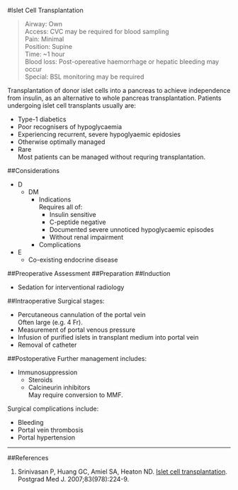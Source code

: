 #Islet Cell Transplantation
>Airway: Own <br>
>Access: CVC may be required for blood sampling <br>
>Pain: Minimal <br>
>Position: Supine <br>
>Time: ~1 hour <br>
>Blood loss: Post-opereative haemorrhage or hepatic bleeding may occur <br>
>Special: BSL monitoring may be required <br>


Transplantation of donor islet cells into a pancreas to achieve independence from insulin, as an alternative to whole pancreas transplantation. Patients undergoing islet cell transplants usually are:
* Type-1 diabetics
* Poor recognisers of hypoglycaemia
* Experiencing recurrent, severe hypoglyaemic epidosies
* Otherwise optimally managed
* Rare  
Most patients can be managed without requring transplantation.


##Considerations
* D
	* DM  
		* Indications  
		Requires all of:
			* Insulin sensitive
			* C-peptide negative
			* Documented severe unnoticed hypoglycaemic episodes
			* Without renal impairment
		* Complications
* E
	* Co-existing endocrine disease

##Preoperative Assessment
##Preparation
##Induction
* Sedation for interventional radiology

##Intraoperative
Surgical stages:
* Percutaneous cannulation of the portal vein  
Often large (e.g. 4 Fr).
* Measurement of portal venous pressure
* Infusion of purified islets in transplant medium into portal vein
* Removal of catheter

##Postoperative
Further management includes:
* Immunosuppression
	* Steroids
	* Calcineurin inhibitors  
	May require conversion to MMF.

Surgical complications include:
* Bleeding
* Portal vein thrombosis
* Portal hypertension


---
##References
1. Srinivasan P, Huang GC, Amiel SA, Heaton ND. [Islet cell transplantation](https://www.ncbi.nlm.nih.gov/pmc/articles/PMC2600029/). Postgrad Med J. 2007;83(978):224-9.